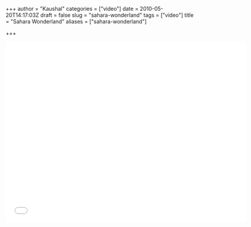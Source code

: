 +++
author = "Kaushal"
categories = ["video"]
date = 2010-05-20T14:17:03Z
draft = false
slug = "sahara-wonderland"
tags = ["video"]
title = "Sahara Wonderland"
aliases = ["sahara-wonderland"]

+++


<iframe src="//player.vimeo.com/video/10151351" width="640" height="480" frameborder="0" webkitallowfullscreen mozallowfullscreen allowfullscreen></iframe>
